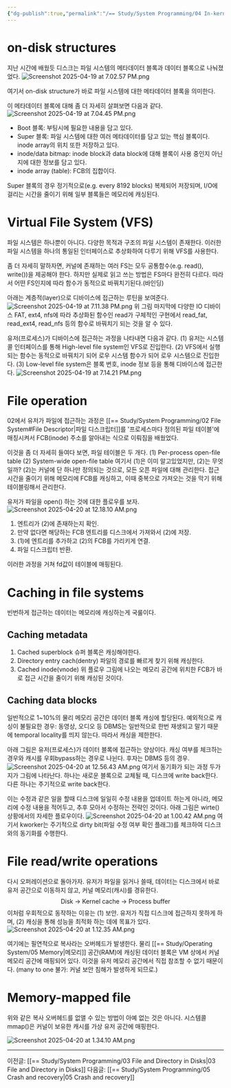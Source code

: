 ```yaml
---
{"dg-publish":true,"permalink":"/== Study/System Programming/04 In-kernel File System Implementation/","created":"2025-04-19T01:07:12.000+09:00","updated":"2025-04-20T09:31:34.000+09:00"}
---
```


# on-disk structures
지난 시간에 배웠듯 디스크는 파일 시스템의 메타데이터 블록과 데이터 블록으로 나눠졌었다.
![Screenshot 2025-04-19 at 7.02.57 PM.png](/img/user/z-Attached%20Files/Screenshot%202025-04-19%20at%207.02.57%20PM.png)

여기서 on-disk structure가 바로 파일 시스템에 대한 메타데이터 블록을 의미한다.

이 메타데이터 블록에 대해 좀 더 자세히 살펴보면 다음과 같다.
![Screenshot 2025-04-19 at 7.04.45 PM.png](/img/user/z-Attached%20Files/Screenshot%202025-04-19%20at%207.04.45%20PM.png)

- Boot 블록: 부팅시에 필요한 내용을 담고 있다.
- Super 블록: 파일 시스템에 대한 여러 메타데이터를 담고 있는 핵심 블록이다. inode array의 위치 또한 저장하고 있다.
- inode/data bitmap: inode block과 data block에 대해 블록이 사용 중인지 아닌지에 대한 정보를 담고 있다.
- inode array (table): FCB의 집합이다.

Super 블록의 경우 정기적으로(e.g. every 8192 blocks) 복제되어 저장되며, I/O에 걸리는 시간을 줄이기 위해 일부 블록들은 메모리에 캐싱된다.

# Virtual File System (VFS)
파일 시스템은 하나뿐이 아니다. 다양한 목적과 구조의 파일 시스템이 존재한다.
이러한 파일 시스템을 하나의 통일된 인터페이스로 추상화하여 다루기 위해 VFS를 사용한다.

좀 더 자세히 말하자면, 커널에 존재하는 여러 FS는 모두 공통함수(e.g. read(), write())을 제공해야 한다.
하지만 실제로 읽고 쓰는 방법은 FS마다 완전히 다르다.
따라서 어떤 FS인지에 따라 함수가 동적으로 바꿔치기된다.(바인딩)

아래는 계층적(layer)으로 디바이스에 접근하는 루틴을 보여준다.
![Screenshot 2025-04-19 at 7.11.38 PM.png](/img/user/z-Attached%20Files/Screenshot%202025-04-19%20at%207.11.38%20PM.png)
위 그림 마지막에 다양한 IO 디바이스 FAT, ext4, nfs에 따라 추상화된 함수인 read가 구체적인 구현에서 read_fat, read_ext4, read_nfs 등의 함수로 바꿔치기 되는 것을 알 수 있다.

유저(프로세스)가 디바이스에 접근하는 과정을 나타내면 다음과 같다.
(1) 유저는 시스템콜 인터페이스를 통해 High-level file system인 VFS로 진입한다.
(2) VFS에서 실행되는 함수는 동적으로 바꿔치기 되어 로우 시스템 함수가 되어 로우 시스템으로 진입한다.
(3) Low-level file system은 블록 번호, inode 정보 등을 통해 디바이스에 접근한다.
![Screenshot 2025-04-19 at 7.14.21 PM.png](/img/user/z-Attached%20Files/Screenshot%202025-04-19%20at%207.14.21%20PM.png)

# File operation
02에서 유저가 파일에 접근하는 과정은 [[== Study/System Programming/02 File System#File Descriptor\|파일 디스크립터]]를 '프로세스마다 정의된 파일 테이블'에 매칭시켜서 FCB(inode) 주소를 알아내는 식으로 이뤄짐을 배웠었다.

이것을 좀 더 자세히 들여다 보면, 파일 테이블은 두 개다.
(1) Per-process open-file table
(2) System-wide open-file table
여기서 (1)은 이미 알고있었지만, (2)는 무엇일까?
(2)는 커널에 단 하나만 정의되는 것으로, 모든 오픈 파일에 대해 관리한다. 접근시간을 줄이기 위해 메모리에 FCB를 캐싱하고, 이때 중복으로 가져오는 것을 막기 위해 테이블링해서 관리한다.

유저가 파일을 open() 하는 것에 대한 플로우를 보자.
![Screenshot 2025-04-20 at 12.18.10 AM.png](/img/user/z-Attached%20Files/Screenshot%202025-04-20%20at%2012.18.10%20AM.png)
1. 엔트리가 (2)에 존재하는지 확인.
2. 만약 없다면 해당하는 FCB 엔트리를 디스크에서 가져와서 (2)에 저장.
3. (1)에 엔트리를 추가하고 (2)의 FCB를 가리키게 연결.
4. 파일 디스크립터 반환.

이러한 과정을 거쳐 fd값이 테이블에 매핑된다.

# Caching in file systems
빈번하게 접근하는 데이터는 메모리에 캐싱하는게 국룰이다.

## Caching metadata
1) Cached superblock
슈퍼 블록은 캐싱해야한다.
2) Directory entry cach(dentry)
파일의 경로를 빠르게 찾기 위해 캐싱한다.
3) Cached inode(vnode)
위 플로우 그림에 나오는 메모리 공간에 위치한 FCB가 바로 접근 시간을 줄이기 위해 캐싱된 것이다.

## Caching data blocks
일반적으로 1~10%의 물리 메모리 공간은 데이터 블록 캐싱에 할당된다.
예외적으로 캐싱이 불필요한 경우: 동영상, 오디오 등 DBMS는 일반적으로 한번 재생되고 말기 때문에 temporal locality를 띄지 않는다. 따라서 캐싱을 제한한다.

아래 그림은 유저(프로세스)가 데이터 블록에 접근하는 양상이다.
캐싱 여부를 체크하는 경우와 캐시를 우회bypass하는 경우로 나뉜다. 후자는 DBMS 등의 경우.
![Screenshot 2025-04-20 at 12.56.43 AM.png](/img/user/z-Attached%20Files/Screenshot%202025-04-20%20at%2012.56.43%20AM.png)
여기서 동기화가 되는 과정 두가지가 그림에 나타난다.
하나는 새로운 블록으로 교체될 때, 디스크에 write back한다.
다른 하나는 주기적으로 write back한다.

이는 수정과 같은 일을 할때 디스크에 일일히 수정 내용을 업데이트 하는게 아니라, 메모리에 수정 내용을 적어두고, 추후 모아서 수정하는 전략인 것이다. 아래 그림은 wirte() 상황에서의 자세한 플로우이다.
![Screenshot 2025-04-20 at 1.00.42 AM.png](/img/user/z-Attached%20Files/Screenshot%202025-04-20%20at%201.00.42%20AM.png)
여기서 kworker는 주기적으로 dirty bit(파일 수정 여부 확인 플래그)를 체크하여 디스크와의 동기화를 수행한다.

# File read/write operations
다시 오퍼레이션으로 돌아가자.
유저가 파일을 읽거나 쓸때, 데이터는 디스크에서 바로 유저 공간으로 이동하지 않고, 커널 메모리(캐시)를 경유한다.
$$\text{Disk → Kernel cache → Process buffer}$$
이처럼 우회적으로 동작하는 이유는 (1) 보안. 유저가 직접 디스크에 접근하지 못하게 하며, (2) 캐싱을 통해 성능을 최적화 하는 데에 목표가 있다.
![Screenshot 2025-04-20 at 1.12.35 AM.png](/img/user/z-Attached%20Files/Screenshot%202025-04-20%20at%201.12.35%20AM.png)

여기에는 필연적으로 복사라는 오버헤드가 발생한다.
물리 [[== Study/Operating System/05 Memory\|메모리]] 공간(RAM)에 캐싱된 데이터 블록은 VM 상에서 커널 메모리 공간에 매핑되어 있다. 이것을 유저 메모리 공간에서 직접 참조할 수 없기 때문이다. (many to one 불가: 커널 보안 침해가 발생하게 되므로.)

# Memory-mapped file
위와 같은 복사 오버헤드를 없앨 수 있는 방법이 아예 없는 것은 아니다.
시스템콜 mmap()은 커널이 보유한 캐시를 가상 유저 공간에 매핑한다.

![Screenshot 2025-04-20 at 1.34.10 AM.png](/img/user/z-Attached%20Files/Screenshot%202025-04-20%20at%201.34.10%20AM.png)


---
이전글: [[== Study/System Programming/03 File and Directory in Disks\|03 File and Directory in Disks]]
다음글: [[== Study/System Programming/05 Crash and recovery\|05 Crash and recovery]]
